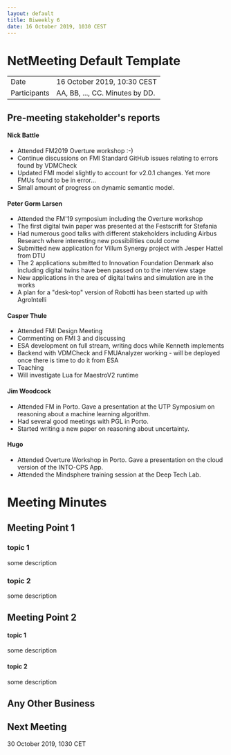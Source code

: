 ```yaml
---
layout: default
title: Biweekly 6
date: 16 October 2019, 1030 CEST
---
```


<script src="https://code.jquery.com/jquery-1.11.1.min.js">
</script>
<script src="/javascripts/edit.js"></script>
<script>setEditButonNm();</script>

# NetMeeting Default Template

|||
|---|---|
| Date | 16 October 2019, 10:30 CEST |
| Participants | AA, BB, ..., CC.  Minutes by DD. |


## Pre-meeting stakeholder's reports

<!-- Please keep in mind that the minutes are publicly available, and that
private information must be stored elsewhere.  -->

#### Nick Battle
* Attended FM2019 Overture workshop :-)
* Continue discussions on FMI Standard GitHub issues relating to errors found by VDMCheck
* Updated FMI model slightly to account for v2.0.1 changes. Yet more FMUs found to be in error...
* Small amount of progress on dynamic semantic model.

#### Peter Gorm Larsen
* Attended the FM'19 symposium including the Overture workshop
* The first digital twin paper was presented at the Festscrift for Stefania
* Had numerous good talks with different stakeholders including Airbus Research where interesting new possibilities could come
* Submitted new application for Villum Synergy project with Jesper Hattel from DTU
* The 2 applications submitted to Innovation Foundation Denmark also including digital twins have been passed on to the interview stage
* New applications in the area of digital twins and simulation are in the works
* A plan for a "desk-top" version of Robotti has been started up with AgroIntelli

#### Casper Thule
* Attended FMI Design Meeting
* Commenting on FMI 3 and discussing
* ESA development on full stream, writing docs while Kenneth implements
* Backend with VDMCheck and FMUAnalyzer working - will be deployed once there is time to do it from ESA
* Teaching
* Will investigate Lua for MaestroV2 runtime

#### Jim Woodcock
* Attended FM in Porto. Gave a presentation at the UTP Symposium on reasoning about a machine learning algorithm.
* Had several good meetings with PGL in Porto.
* Started writing a new paper on reasoning about uncertainty.

#### Hugo
* Attended Overture Workshop in Porto. Gave a presentation on the cloud version of the INTO-CPS App.
* Attended the Mindsphere training session at the Deep Tech Lab. 

Meeting Minutes
===============

## Meeting Point 1

### topic 1

some description

### topic 2

some description

## Meeting Point 2

#### topic 1

some description

#### topic 2

some description

##  Any Other Business

Next Meeting
------------

30 October 2019, 1030 CET


<div id="edit_page_div"></div>
